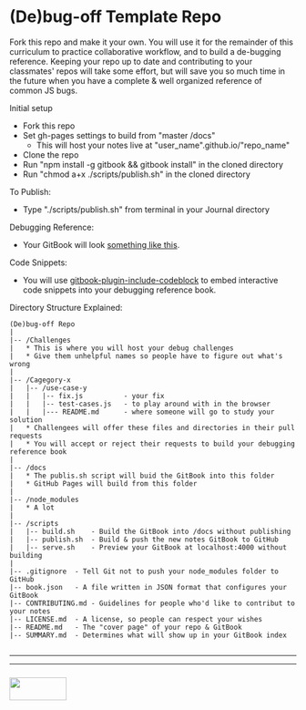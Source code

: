 # (De)bug-off Template Repo

Fork this repo and make it your own.  You will use it for the remainder of this curriculum to practice collaborative workflow, and to build a de-bugging reference.  Keeping your repo up to date and contributing to your classmates' repos will take some effort, but will save you so much time in the future when you have a complete & well organized reference of common JS bugs.
 
Initial setup
* Fork this repo
* Set gh-pages settings to build from "master /docs"
  * This will host your notes live at "user_name".github.io/"repo_name"
* Clone the repo
* Run "npm install -g gitbook && gitbook install" in the cloned directory
* Run "chmod a+x ./scripts/publish.sh" in the cloned directory

To Publish:  
* Type "./scripts/publish.sh" from terminal in your Journal directory

Debugging Reference:
* Your GitBook will look [something like this](https://elewa-academy.github.io/de-bug-off-template).

Code Snippets:
* You will use [gitbook-plugin-include-codeblock](https://github.com/azu/gitbook-plugin-include-codeblock) to embed interactive code snippets into your debugging reference book.

Directory Structure Explained: 
```
(De)bug-off Repo
|
|-- /Challenges
|   * This is where you will host your debug challenges
|   * Give them unhelpful names so people have to figure out what's wrong
|
|-- /Cagegory-x
|   |-- /use-case-y
|   |   |-- fix.js          - your fix
|   |   |-- test-cases.js   - to play around with in the browser
|   |   |--- README.md      - where someone will go to study your solution
|   * Challengees will offer these files and directories in their pull requests
|   * You will accept or reject their requests to build your debugging reference book
|
|-- /docs
|   * The publis.sh script will buid the GitBook into this folder
|   * GitHub Pages will build from this folder
|
|-- /node_modules
|   * A lot
|
|-- /scripts
|   |-- build.sh    - Build the GitBook into /docs without publishing
|   |-- publish.sh  - Build & push the new notes GitBook to GitHub
|   |-- serve.sh    - Preview your GitBook at localhost:4000 without building
|
|-- .gitignore  - Tell Git not to push your node_modules folder to GitHub
|-- book.json   - A file written in JSON format that configures your GitBook
|-- CONTRIBUTING.md - Guidelines for people who'd like to contribut to your notes
|-- LICENSE.md  - A license, so people can respect your wishes
|-- README.md   - The "cover page" of your repo & GitBook
|-- SUMMARY.md  - Determines what will show up in your GitBook index


```

<script type='text/javascript' src='./scripts/bugzz.js'></script>
<script type='text/javascript'>
	// default fruit fly bug:
	new BugController({
	});
	// default spiders:
	new SpiderController({
	});
	// https://github.com/Auz/Bug
</script>


___
___
### <a href="http://elewa.education/blog" target="_blank"><img src="https://user-images.githubusercontent.com/18554853/34921062-506450ae-f97d-11e7-875f-6feeb26ad72d.png" width="100" height="40"/></a>
